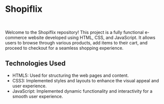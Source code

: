 # Shopiflix

<br>
<p>
Welcome to the Shopiflix repository! This project is a fully functional e-commerce website developed using HTML, CSS, and JavaScript. It allows users to browse through various products, add items to their cart, and proceed to checkout for a seamless shopping experience.
</p>

<h2>Technologies Used</h2>
<ul>
<li>HTML5: Used for structuring the web pages and content.</li>
<li>CSS3: Implemented styles and layouts to enhance the visual appeal and user experience.</li>
<li>JavaScript: Implemented dynamic functionality and interactivity for a smooth user experience.</li>
</ul>
